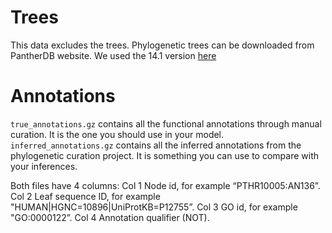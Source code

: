 # Trees

This data excludes the trees. Phylogenetic trees can be downloaded from PantherDB
website. We used the 14.1 version [here](ftp://ftp.pantherdb.org/panther_library/14.1/)

# Annotations

`true_annotations.gz` contains all the functional annotations through manual curation. It is the one you should use in your model.
`inferred_annotations.gz` contains all the inferred annotations from the phylogenetic curation project. It is something you can use to compare with your inferences.

Both files have 4 columns:
Col 1  Node id, for example “PTHR10005:AN136”. 
Col 2  Leaf sequence ID, for example "HUMAN|HGNC=10896|UniProtKB=P12755”.
Col 3  GO id, for example "GO:0000122”. 
Col 4  Annotation qualifier (NOT). 


